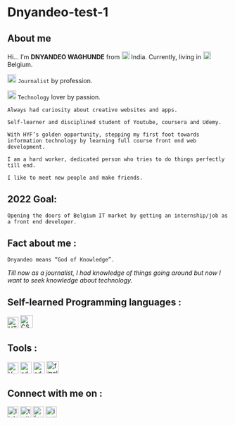 # Dnyandeo-test-1

## About me
Hi… I’m **DNYANDEO WAGHUNDE** from <img src="https://img.icons8.com/color/48/000000/india-circular.png" width = 18/> India. Currently, living in <img src="https://img.icons8.com/color/48/000000/belgium-circular.png" width = 18/> Belgium.

   <img src="https://img.icons8.com/external-kiranshastry-lineal-color-kiranshastry/64/000000/external-news-news-kiranshastry-lineal-color-kiranshastry-5.png" width = 20/> `Journalist` by profession. 
   
   <img src="https://img.icons8.com/fluency/48/000000/laptop.png" width = 20/> `Technology` lover by passion.

    Always had curiosity about creative websites and apps.

    Self-learner and disciplined student of Youtube, coursera and Udemy.

    With HYF’s golden opportunity, stepping my first foot towards information technology by learning full course front end web development.

    I am a hard worker, dedicated person who tries to do things perfectly till end. 

    I like to meet new people and make friends.

## 2022 Goal: 

`Opening the doors of Belgium IT market by getting an internship/job as a front end developer.` 

## Fact about me : 

`Dnyandeo means “God of Knowledge”.`
 
*Till now as a journalist, I had knowledge of things going around but now I want to seek knowledge about technology.*  

## Self-learned Programming languages : 
<img alt = "HTML5" src="https://img.icons8.com/external-tal-revivo-color-tal-revivo/96/000000/external-html-5-is-a-software-solution-stack-that-defines-the-properties-and-behaviors-of-web-page-logo-color-tal-revivo.png" width = 25/> <img alt = "CSS3" src="https://img.icons8.com/color/96/000000/css3.png" width = 29/>

## Tools : 

<img alt = "Vs code" src="https://img.icons8.com/color/48/000000/visual-studio-code-2019.png" width = 25/> <img alt = "adobe photoshop" src="https://img.icons8.com/color/96/000000/adobe-photoshop--v1.png" width = 26/> <img alt = "adobe premier pro" src="https://img.icons8.com/fluency/48/000000/adobe-premiere-pro.png" width = 26/> <img alt = "finel cut pro" src="https://img.icons8.com/plasticine/100/000000/final-cut-pro-x.png" width = 28/>


## Connect with me on : 
<a href="https://www.linkedin.com/in/dnyandeo-waghunde-27152244/"><img alt = "linkedin" src="https://img.icons8.com/fluency/48/000000/linkedin.png" width = 25/></a> <a href="https://twitter.com/Dnyandeowaghund"><img alt = "twitter" src="https://img.icons8.com/color/48/000000/twitter--v1.png" width = 25></a> <a href="https://www.facebook.com/dnyandeo.waghunde"><img alt = "facebook" src="https://img.icons8.com/fluency/48/000000/facebook-new.png" width = 25></a> <a href="https://www.instagram.com/dnyandeowaghunde/?hl=en"><img alt = "instagram" src="https://img.icons8.com/fluency/48/000000/instagram-new.png" width = 25></a>

